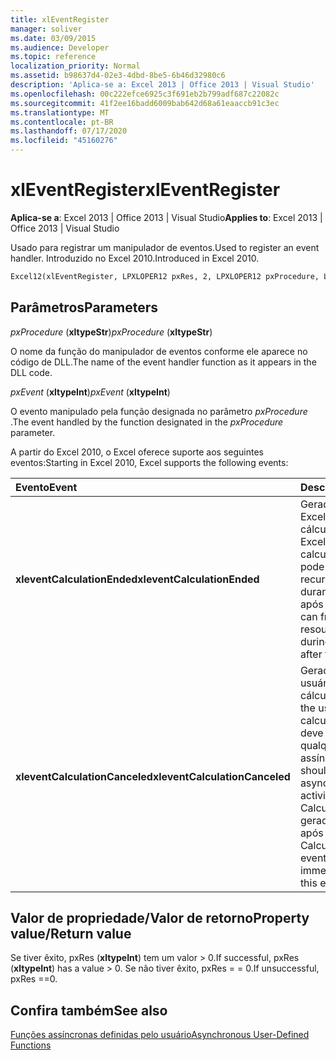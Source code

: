 ```yaml
---
title: xlEventRegister
manager: soliver
ms.date: 03/09/2015
ms.audience: Developer
ms.topic: reference
localization_priority: Normal
ms.assetid: b98637d4-02e3-4dbd-8be5-6b46d32980c6
description: 'Aplica-se a: Excel 2013 | Office 2013 | Visual Studio'
ms.openlocfilehash: 00c222efce6925c3f691eb2b799adf687c22082c
ms.sourcegitcommit: 41f2ee16badd6009bab642d68a61eaaccb91c3ec
ms.translationtype: MT
ms.contentlocale: pt-BR
ms.lasthandoff: 07/17/2020
ms.locfileid: "45160276"
---
```

# <a name="xleventregister"></a><span data-ttu-id="36d52-103">xlEventRegister</span><span class="sxs-lookup"><span data-stu-id="36d52-103">xlEventRegister</span></span>

 <span data-ttu-id="36d52-104">**Aplica-se a**: Excel 2013 | Office 2013 | Visual Studio</span><span class="sxs-lookup"><span data-stu-id="36d52-104">**Applies to**: Excel 2013 | Office 2013 | Visual Studio</span></span> 
  
<span data-ttu-id="36d52-105">Usado para registrar um manipulador de eventos.</span><span class="sxs-lookup"><span data-stu-id="36d52-105">Used to register an event handler.</span></span> <span data-ttu-id="36d52-106">Introduzido no Excel 2010.</span><span class="sxs-lookup"><span data-stu-id="36d52-106">Introduced in Excel 2010.</span></span>
  
```vb
Excel12(xlEventRegister, LPXLOPER12 pxRes, 2, LPXLOPER12 pxProcedure, LPXLOPER12 pxEvent);
```

## <a name="parameters"></a><span data-ttu-id="36d52-107">Parâmetros</span><span class="sxs-lookup"><span data-stu-id="36d52-107">Parameters</span></span>

 <span data-ttu-id="36d52-108">_pxProcedure_ (**xltypeStr**)</span><span class="sxs-lookup"><span data-stu-id="36d52-108">_pxProcedure_ (**xltypeStr**)</span></span>
  
<span data-ttu-id="36d52-109">O nome da função do manipulador de eventos conforme ele aparece no código de DLL.</span><span class="sxs-lookup"><span data-stu-id="36d52-109">The name of the event handler function as it appears in the DLL code.</span></span>
  
 <span data-ttu-id="36d52-110">_pxEvent_ (**xltypeInt**)</span><span class="sxs-lookup"><span data-stu-id="36d52-110">_pxEvent_ (**xltypeInt**)</span></span>
  
<span data-ttu-id="36d52-111">O evento manipulado pela função designada no parâmetro _pxProcedure_ .</span><span class="sxs-lookup"><span data-stu-id="36d52-111">The event handled by the function designated in the  _pxProcedure_ parameter.</span></span> 
  
<span data-ttu-id="36d52-112">A partir do Excel 2010, o Excel oferece suporte aos seguintes eventos:</span><span class="sxs-lookup"><span data-stu-id="36d52-112">Starting in Excel 2010, Excel supports the following events:</span></span>
  
|<span data-ttu-id="36d52-113">**Evento**</span><span class="sxs-lookup"><span data-stu-id="36d52-113">**Event**</span></span>|<span data-ttu-id="36d52-114">**Descrição**</span><span class="sxs-lookup"><span data-stu-id="36d52-114">**Description**</span></span>|
|:-----|:-----|
|<span data-ttu-id="36d52-115">**xleventCalculationEnded**</span><span class="sxs-lookup"><span data-stu-id="36d52-115">**xleventCalculationEnded**</span></span> <br/> |<span data-ttu-id="36d52-116">Gerado quando o Excel conclui um cálculo.</span><span class="sxs-lookup"><span data-stu-id="36d52-116">Raised when Excel completes a calculation.</span></span> <span data-ttu-id="36d52-117">Você pode liberar todos os recursos alocados durante o cálculo após este evento.</span><span class="sxs-lookup"><span data-stu-id="36d52-117">You can free any resources allocated during the calculation after this event.</span></span>  <br/> |
|<span data-ttu-id="36d52-118">**xleventCalculationCanceled**</span><span class="sxs-lookup"><span data-stu-id="36d52-118">**xleventCalculationCanceled**</span></span> <br/> |<span data-ttu-id="36d52-119">Gerado quando o usuário interrompe o cálculo.</span><span class="sxs-lookup"><span data-stu-id="36d52-119">Raised when the user interrupts the calculation.</span></span> <span data-ttu-id="36d52-120">O XLL deve interromper qualquer atividade assíncrona.</span><span class="sxs-lookup"><span data-stu-id="36d52-120">The XLL should stop any asynchronous activities.</span></span> <span data-ttu-id="36d52-121">O evento CalculationEnded é gerado imediatamente após este evento.</span><span class="sxs-lookup"><span data-stu-id="36d52-121">The CalculationEnded event is raised immediately following this event.</span></span>  <br/> |
   
## <a name="property-valuereturn-value"></a><span data-ttu-id="36d52-122">Valor de propriedade/Valor de retorno</span><span class="sxs-lookup"><span data-stu-id="36d52-122">Property value/Return value</span></span>

<span data-ttu-id="36d52-123">Se tiver êxito, pxRes (**xltypeInt**) tem um valor > 0.</span><span class="sxs-lookup"><span data-stu-id="36d52-123">If successful, pxRes (**xltypeInt**) has a value > 0.</span></span> <span data-ttu-id="36d52-124">Se não tiver êxito, pxRes = = 0.</span><span class="sxs-lookup"><span data-stu-id="36d52-124">If unsuccessful, pxRes ==0.</span></span>
  
## <a name="see-also"></a><span data-ttu-id="36d52-125">Confira também</span><span class="sxs-lookup"><span data-stu-id="36d52-125">See also</span></span>



[<span data-ttu-id="36d52-126">Funções assíncronas definidas pelo usuário</span><span class="sxs-lookup"><span data-stu-id="36d52-126">Asynchronous User-Defined Functions</span></span>](asynchronous-user-defined-functions.md)

